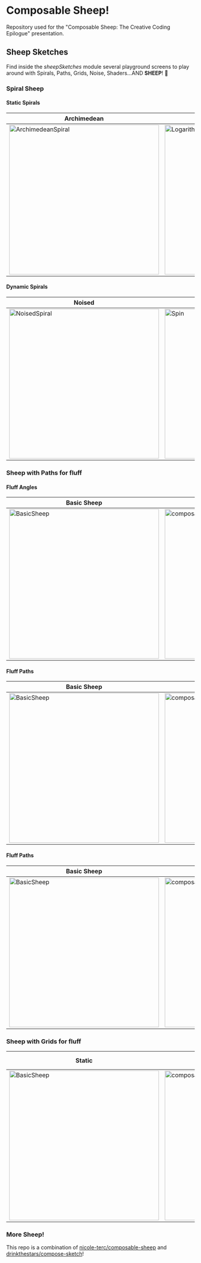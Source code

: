 # Composable Sheep!

Repository used for the "Composable Sheep: The Creative Coding Epilogue" presentation.

## Sheep Sketches
Find inside the *sheepSketches* module several playground screens to play around with Spirals, Paths, Grids, Noise, Shaders...AND **SHEEP**! 🐑

### Spiral Sheep
#### Static Spirals

| Archimedean                                                                                                                                             | Logarithmic                                                                                                                                              | Phyllotaxis                                                                                                                                              |
|---------------------------------------------------------------------------------------------------------------------------------------------------------|----------------------------------------------------------------------------------------------------------------------------------------------------------|----------------------------------------------------------------------------------------------------------------------------------------------------------|
| <img alt="ArchimedeanSpiral"  height="400" src="https://user-images.githubusercontent.com/2978958/197994272-09a2f6a5-b86e-4758-8e82-4c52cf5eaf38.png"/> | <img alt="LogarithmicSpiral"  height="400" src="https://user-images.githubusercontent.com/2978958/197994277-5d6f934a-87e4-41d4-b1b4-4e248c82181b.png"/> | <img alt="PhyllotaxisSpiral"  height="400" src="https://user-images.githubusercontent.com/2978958/197994283-30758d2c-9147-4621-ba26-9d9f8cc5f4df.png"/> |

#### Dynamic Spirals
| Noised                                                                                                                                           | Spin                                                                                                                                        | Guidelines                                                                                                                                        |
|--------------------------------------------------------------------------------------------------------------------------------------------------|---------------------------------------------------------------------------------------------------------------------------------------------|---------------------------------------------------------------------------------------------------------------------------------------------------|
| <img alt="NoisedSpiral"  height="400" src="https://user-images.githubusercontent.com/26582588/170138620-763aa717-3cfc-4702-87fa-7cccc35eff56.png"/> | <img alt="Spin"  height="400" src="https://user-images.githubusercontent.com/26582588/170138591-60e42b76-376e-430f-9d1c-e7c8ef687323.png"/> | <img alt="Guidelines"  height="400" src="https://user-images.githubusercontent.com/26582588/170138561-f37dc0bd-f12f-4f07-84f9-215e961b9a3d.png"/> |

### Sheep with Paths for fluff

#### Fluff Angles

| Basic Sheep                                                                                                                                       | Fluffy Sheep                                                                                                                                           | Nice Guidelines!                                                                                                                                                |
|---------------------------------------------------------------------------------------------------------------------------------------------------|--------------------------------------------------------------------------------------------------------------------------------------------------------|-----------------------------------------------------------------------------------------------------------------------------------------------------------------|
| <img alt="BasicSheep"  height="400" src="https://user-images.githubusercontent.com/26582588/170140442-36c9cc8e-d086-4496-b6d6-ebd42e40ddad.png"/> | <img alt="composableSheep"  height="400" src="https://user-images.githubusercontent.com/26582588/170139303-099d90a7-6d40-47d7-8f07-1020b709ca88.png"/> | <img alt="ComposableSheepGuideline"  height="400" src="https://user-images.githubusercontent.com/26582588/170139339-be4bb918-ab38-4db8-ac02-15eac233c327.png"/> |

#### Fluff Paths

| Basic Sheep                                                                                                                                       | Fluffy Sheep                                                                                                                                           | Nice Guidelines!                                                                                                                                                |
|---------------------------------------------------------------------------------------------------------------------------------------------------|--------------------------------------------------------------------------------------------------------------------------------------------------------|-----------------------------------------------------------------------------------------------------------------------------------------------------------------|
| <img alt="BasicSheep"  height="400" src="https://user-images.githubusercontent.com/26582588/170140442-36c9cc8e-d086-4496-b6d6-ebd42e40ddad.png"/> | <img alt="composableSheep"  height="400" src="https://user-images.githubusercontent.com/26582588/170139303-099d90a7-6d40-47d7-8f07-1020b709ca88.png"/> | <img alt="ComposableSheepGuideline"  height="400" src="https://user-images.githubusercontent.com/26582588/170139339-be4bb918-ab38-4db8-ac02-15eac233c327.png"/> |

#### Fluff Paths

| Basic Sheep                                                                                                                                       | Fluffy Sheep                                                                                                                                           | Nice Guidelines!                                                                                                                                                |
|---------------------------------------------------------------------------------------------------------------------------------------------------|--------------------------------------------------------------------------------------------------------------------------------------------------------|-----------------------------------------------------------------------------------------------------------------------------------------------------------------|
| <img alt="BasicSheep"  height="400" src="https://user-images.githubusercontent.com/26582588/170140442-36c9cc8e-d086-4496-b6d6-ebd42e40ddad.png"/> | <img alt="composableSheep"  height="400" src="https://user-images.githubusercontent.com/26582588/170139303-099d90a7-6d40-47d7-8f07-1020b709ca88.png"/> | <img alt="ComposableSheepGuideline"  height="400" src="https://user-images.githubusercontent.com/26582588/170139339-be4bb918-ab38-4db8-ac02-15eac233c327.png"/> |


### Sheep with Grids for fluff

| Static                                                                                                                                            | Morph Position                                                                                                                                         | Morph Position,Size                                                                                                                                            | Morph Position,Size,Hue |
|---------------------------------------------------------------------------------------------------------------------------------------------------|--------------------------------------------------------------------------------------------------------------------------------------------------------|----------------------------------------------------------------------------------------------------------------------------------------------------------------|-----------------------|
| <img alt="BasicSheep"  height="400" src="https://user-images.githubusercontent.com/26582588/170140442-36c9cc8e-d086-4496-b6d6-ebd42e40ddad.png"/> | <img alt="composableSheep"  height="400" src="https://user-images.githubusercontent.com/26582588/170139303-099d90a7-6d40-47d7-8f07-1020b709ca88.png"/> | <img alt="ComposableSheepGuideline"  height="400" src="https://user-images.githubusercontent.com/26582588/170139339-be4bb918-ab38-4db8-ac02-15eac233c327.png"/> |                       |

### More Sheep!
This repo is a combination of [nicole-terc/composable-sheep](https://github.com/nicole-terc/composable-sheep) and [drinkthestars/compose-sketch](https://github.com/drinkthestars/compose-sketch)!
